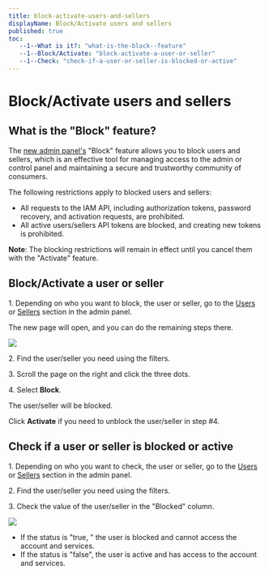 ```yaml
---
title: block-activate-users-and-sellers
displayName: Block/Activate users and sellers
published: true
toc:
   --1--What is it?: "what-is-the-block--feature"
   --1--Block/Activate: "block-activate-a-user-or-seller"
   --1--Check: "check-if-a-user-or-seller-is-blocked-or-active"
---
```


# Block/Activate users and sellers

What is the "Block" feature?
----------------------------

The [new admin panel's](https://admin-platform.gcore.top/) "Block" feature allows you to block users and sellers, which is an effective tool for managing access to the admin or control panel and maintaining a secure and trustworthy community of consumers.

The following restrictions apply to blocked users and sellers:

*   All requests to the IAM API, including authorization tokens, password recovery, and activation requests, are prohibited.
*   All active users/sellers API tokens are blocked, and creating new tokens is prohibited.

**Note**: The blocking restrictions will remain in effect until you cancel them with the "Activate" feature.

Block/Activate a user or seller
-------------------------------

1\. Depending on who you want to block, the user or seller, go to the [Users](https://admin-platform.gcore.top/users) or [Sellers](https://admin-platform.gcore.top/sellers) section in the admin panel.

The new page will open, and you can do the remaining steps there.

<img src="https://reseller.support.gcore.com/hc/article_attachments/13503542071057">

2\. Find the user/seller you need using the filters.

3\. Scroll the page on the right and click the three dots.

4\. Select **Block**.

The user/seller will be blocked. 

Click **Activate** if you need to unblock the user/seller in step #4.

Check if a user or seller is blocked or active
----------------------------------------------

1\. Depending on who you want to check, the user or seller, go to the [Users](https://admin-platform.gcore.top/users) or [Sellers](https://admin-platform.gcore.top/sellers) section in the admin panel.

2\. Find the user/seller you need using the filters.

3\. Check the value of the user/seller in the "Blocked" column.

<img src="https://reseller.support.gcore.com/hc/article_attachments/13503685564305">

*   If the status is "true, " the user is blocked and cannot access the account and services.
*   If the status is "false", the user is active and has access to the account and services.
